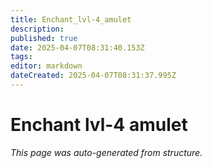 ```yaml
---
title: Enchant_lvl-4_amulet
description: 
published: true
date: 2025-04-07T08:31:40.153Z
tags: 
editor: markdown
dateCreated: 2025-04-07T08:31:37.995Z
---
```


# Enchant lvl-4 amulet

*This page was auto-generated from structure.*